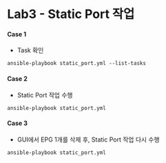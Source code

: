 # Lab3 - Static Port 작업

#### Case 1

- Task 확인

```
ansible-playbook static_port.yml --list-tasks
```

#### Case 2

- Static Port 작업 수행

```
ansible-playbook static_port.yml
```

#### Case 3 

- GUI에서 EPG 1개를 삭제 후, Static Port 작업 다시 수행

```
ansible-playbook static_port.yml
```

